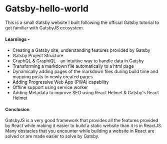 # Gatsby-hello-world
This is a small Gatsby website I built following the official Gatsby tutorial to get familiar with GatsbyJS ecosystem. 

#### Learnings - 
* Creating a Gatsby site, understanding features provided by Gatsby
* Gatsby Project Structure
* GraphQL & GraphiQL - an intuitive way to handle data in Gatsby 
* Transforming a markdown file automatically to a html page
* Dynamically adding pages of the markdown files during build time and mapping posts to newly created pages
* Adding Progressive Web App (PWA) capability
* Offline support using service worker
* Adding Metadata to improve SEO using React Helmet & Gatsby's React Helmet
 

#### Conclusion
GatsbyJS is a very good framework that provides all the features provided by React while making it easier to build a static website than it is in ReactJS. Many obstacles that you encounter while building a website in React are solved or are made easier to solve by Gatsby.  